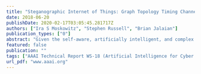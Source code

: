 ```yaml
---
title: "Steganographic Internet of Things: Graph Topology Timing Channels"
date: 2018-06-20
publishDate: 2020-02-17T03:05:45.281717Z
authors: ["Ira S Moskowitz", "Stephen Russell", "Brian Jalaian"]
publication_types: ["0"]
abstract: "Given the self-aware, artificially intelligent, and complex system-of-systems nature of the Internet of Things (IoT), un-intended behavior will manifest itself in many forms. In this paper, we illustrate a method for steganographic messaging that can exploit IoT side channels and be resilient to the heterogeneous communications and application protocols that exist in the IoT. We show that IoT side channels are susceptible to network steganography. Moreover, it is possible to create a data-in-motion steganographic method without network protocol modifications and mathematically bound the channel capacity."
featured: false
publication: ""
tags: ["AAAI Technical Report WS-18 (Artificial Intelligence for Cyber Security Workshop)"]
url_pdf: "www.aaai.org"
---
```


